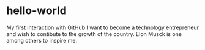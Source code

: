 # hello-world
My first interaction with GitHub
I want to become a technology entrepreneur and wish to contibute to the growth of the country.
Elon Musck is one among others to inspire me.
